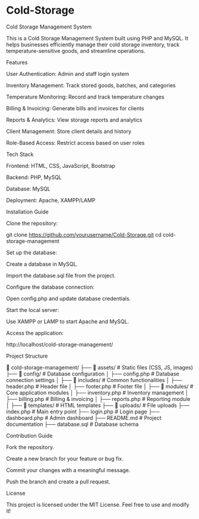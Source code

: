 # Cold-Storage
Cold Storage Management System

This is a Cold Storage Management System built using PHP and MySQL. It helps businesses efficiently manage their cold storage inventory, track temperature-sensitive goods, and streamline operations.

Features

User Authentication: Admin and staff login system

Inventory Management: Track stored goods, batches, and categories

Temperature Monitoring: Record and track temperature changes

Billing & Invoicing: Generate bills and invoices for clients

Reports & Analytics: View storage reports and analytics

Client Management: Store client details and history

Role-Based Access: Restrict access based on user roles

Tech Stack

Frontend: HTML, CSS, JavaScript, Bootstrap

Backend: PHP, MySQL

Database: MySQL

Deployment: Apache, XAMPP/LAMP

Installation Guide

Clone the repository:

git clone https://github.com/yourusername/Cold-Storage.git
cd cold-storage-management

Set up the database:

Create a database in MySQL.

Import the database.sql file from the project.

Configure the database connection:

Open config.php and update database credentials.

Start the local server:

Use XAMPP or LAMP to start Apache and MySQL.

Access the application:

http://localhost/cold-storage-management/

Project Structure

📂 cold-storage-management/
├── 📂 assets/             # Static files (CSS, JS, images)
├── 📂 config/             # Database configuration
│   ├── config.php        # Database connection settings
│
├── 📂 includes/           # Common functionalities
│   ├── header.php        # Header file
│   ├── footer.php        # Footer file
│
├── 📂 modules/            # Core application modules
│   ├── inventory.php     # Inventory management
│   ├── billing.php       # Billing & invoicing
│   ├── reports.php       # Reporting module
│
├── 📂 templates/          # HTML templates
├── 📂 uploads/            # File uploads
├── index.php             # Main entry point
├── login.php             # Login page
├── dashboard.php         # Admin dashboard
├── README.md             # Project documentation
├── database.sql          # Database schema

Contribution Guide

Fork the repository.

Create a new branch for your feature or bug fix.

Commit your changes with a meaningful message.

Push the branch and create a pull request.

License

This project is licensed under the MIT License. Feel free to use and modify it!
